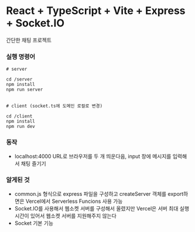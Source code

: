 # React + TypeScript + Vite + Express + Socket.IO

간단한 채팅 프로젝트

### 실행 명령어

```shell
# server

cd /server
npm install
npm run server


# client (socket.ts에 도메인 로컬로 변경)

cd /client
npm install
npm run dev
```

### 동작

-   localhost:4000 URL로 브라우저를 두 개 띄운다음, input 창에 메시지를 입력해서 채팅 즐기기

### 알게된 것

-   common.js 형식으로 express 파일을 구성하고 createServer 객체를 export하면은 Vercel에서 Serverless Funcions 사용 가능
-   Socket.IO를 사용해서 웹소켓 서버를 구성해서 올렸지만 Vercel은 서버 최대 실행 시간이 있어서 웹소켓 서버를 지원해주지 않는다
-   Socket 기본 기능
